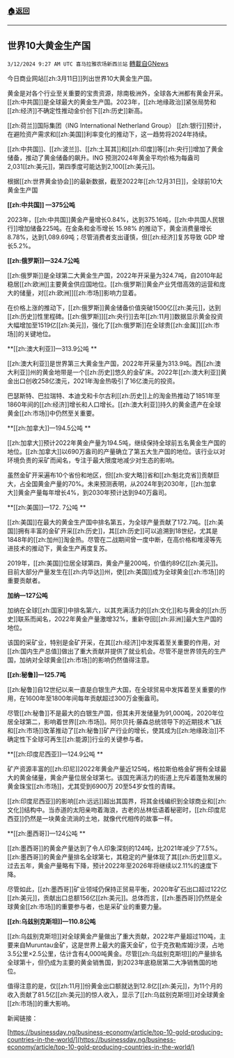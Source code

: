 ###  [:house:返回](README.md)
---


## 世界10大黄金生产国
`3/12/2024 9:27 AM UTC 喜马拉雅农场新西兰站` [轉載自GNews](https://gnews.org/articles/2386997)

今日商业网站[[zh:3月11日]]列出世界10大黄金生产国。 

黄金是对各个行业至关重要的宝贵资源，除南极洲外，全球各大洲都有黄金开采。[[zh:中共国]]是全球最大的黄金生产国。2023年，[[zh:地缘政治]]紧张局势和[[zh:经济]]不确定性推动金价创下[[zh:历史]]新高。  

  

[[zh:荷兰]]国际集团（ING International Netherland Group） [[zh:银行]]预计，在避险资产需求和[[zh:美国]]利率变化的推动下，这一趋势将2024年持续。  

  

[[zh:中共国]]、[[zh:波兰]]、[[zh:土耳其]]和[[zh:印度]]等[[zh:央行]]增加了黄金储备，推动了黄金储备的飙升。ING 预测2024年黄金平均价格为每盎司2,031[[zh:美元]]，第四季度可能达到2,100[[zh:美元]]。 

  

根据[[zh:世界黄金协会]]的最新数据，截至2022年[[zh:12月31日]]，全球前10大黄金生产国 

  

**[[zh:中共国]] —375公吨** 

  

2023年，[[zh:中共国]]黄金产量增长0.84%，达到375.16吨，[[zh:中共国人民银行]]增加储备225吨。在金条和金币增长 15.98% 的推动下，黄金消费量增长8.78%，达到1,089.69吨；尽管消费者支出谨慎，但[[zh:经济]]复苏导致 GDP 增长5.2%。 

  

  

**[[zh:俄罗斯]]—324.7公吨** 

  

[[zh:俄罗斯]]是全球第二大黄金生产国，2022年开采量为324.7吨，自2010年起稳居[[zh:欧洲]]主要黄金供应国地位。[[zh:俄罗斯]]黄金产业凭借高效的运营和庞大的储量，对[[zh:欧洲]][[zh:市场]]影响力显着。  

  

在价格上涨的推动下，[[zh:俄罗斯]]黄金储备价值突破1500亿[[zh:美元]]，达到[[zh:历史]]性里程碑。[[zh:俄罗斯]][[zh:央行]]去年[[zh:11月]]数据显示黄金投资大幅增加至1519亿[[zh:美元]]，强化了[[zh:俄罗斯]]在全球贵[[zh:金属]][[zh:市场]]的关键地位。 

  

**[[zh:澳大利亚]]—313.9公吨 **

  

[[zh:澳大利亚]]是世界第三大黄金生产国，2022年开采量为313.9吨。西[[zh:澳大利亚]]州的黄金地带是一个[[zh:历史]]悠久的金矿床。2022年[[zh:澳大利亚]]黄金出口创收258亿澳元，2021年淘金热吸引了16亿澳元的投资。  

  

巴瑟斯特、巴拉瑞特、本迪戈和卡尔古利[[zh:历史]]上的淘金热推动了1851年至1860年间的[[zh:经济]]增长和人口增长。[[zh:澳大利亚]]持久的黄金遗产在全球黄金[[zh:市场]]中仍然至关重要。 

  

**[[zh:加拿大]]—194.5公吨 **

  

[[zh:加拿大]]预计2022年黄金产量为194.5吨，继续保持全球前五名黄金生产国的地位。[[zh:加拿大]]以690万盎司的产量确立了第五大生产国的地位。该行业以对环境负责的采矿而闻名，专注于最大限度地减少对生态的影响。 

  

虽然金矿开采遍布10个省份和地区，但[[zh:安大略]]省和[[zh:魁北克省]]贡献巨大，占全国黄金产量的70%。未来预测表明，从2024年到2030年，[[zh:加拿大]]黄金产量每年增长4%，到2030年预计达到940万盎司。 

  

**[[zh:美国]]—172. 7公吨 **

  

[[zh:美国]]在最大的黄金生产国中排名第五，为全球产量贡献了172.7吨。[[zh:美国]]拥有丰富的金矿开采[[zh:历史]]，其[[zh:历史]]可以追溯到18世纪，尤其是1848年的[[zh:加州]]淘金热。尽管在二战期间曾一度中断，在高价格和堆浸等先进技术的推动下，黄金生产再度复苏。 

  

2019年，[[zh:美国]]位居全球第四，黄金产量200吨，价值约89亿[[zh:美元]]。目前大部分产量发生在[[zh:内华达]]州，使[[zh:美国]]成为全球黄金[[zh:市场]]的重要贡献者。 

  

**加纳—127公吨**  

  

加纳在全球[[zh:国家]]中排名第六，以其充满活力的[[zh:文化]]和与黄金的[[zh:历史]]联系而闻名，2022年黄金产量激增32%，重新夺回[[zh:非洲]]最大生产国的地位。 

  

该国的采矿业，特别是金矿开采，在其[[zh:经济]]中发挥着至关重要的作用，对[[zh:国内生产总值]]做出了重大贡献并提供了就业机会。尽管不是世界领先的生产国，加纳对全球黄金[[zh:市场]]的影响仍然值得注意。

  

**[[zh:秘鲁]]—125.7吨** 

  

[[zh:秘鲁]]自12世纪以来一直是白银生产大国，在全球贸易中发挥着至关重要的作用，在1600年至1800年间每年贡献超过300万金衡盎司。  

  

尽管[[zh:秘鲁]]不是最大的白银生产国，但其未开发储量为91,000吨，2020年位居全球第二，影响着世界[[zh:市场]]。阿尔贝托·藤森总统领导下的近期技术飞跃和[[zh:市场]]改革推动了[[zh:秘鲁]]矿产行业的增长，使其成为[[zh:地缘政治]]不确定性下全球可再生[[zh:能源]]行业的关键参与者。 

  

**[[zh:印度尼西亚]]—124.9公吨 **

  

矿产资源丰富的[[zh:印尼]]2022年黄金产量近125吨，格拉斯伯格金矿拥有全球最大的黄金储量，黄金产量位居全球第七。该国充满活力的街道上充斥着蓬勃发展的黄金珠宝[[zh:市场]]，尤其受到6900万 20至54岁女性的青睐。  

  

[[zh:印度尼西亚]]的影响[[zh:远远]]超出其国界，将其金线编织到全球商业和[[zh:文化]]结构中。当赤道的太阳亲吻着海浪，古老的丛林低语着秘密时，[[zh:印度尼西亚]]仍然是一块黄金流淌的土地，就像代代相传的故事一样。 

  

**[[zh:墨西哥]]—124公吨 **

  

[[zh:墨西哥]]的黄金产量达到了令人印象深刻的124吨，比2021年减少了7.5%。[[zh:墨西哥]]的黄金产量排名全球第七，其稳定的产量体现了其[[zh:历史]]意义。过去五年，黄金产量略有下降，预计2022年至2026年将继续以2.11%的速度下降。 

  

尽管如此，[[zh:墨西哥]]矿业领域仍保持正贸易平衡，2020年矿石出口超过122亿[[zh:美元]]，贡献出口总额156亿[[zh:美元]]。总体而言，[[zh:墨西哥]]仍然是全球黄金[[zh:市场]]的重要参与者，也是采矿业的重要力量。 

  

**[[zh:乌兹别克斯坦]]—110.8公吨**  

  

[[zh:乌兹别克斯坦]]对全球黄金产量做出了重大贡献，2022年产量超过110吨，主要来自Muruntau金矿，这是世界上最大的露天金矿，位于克孜勒库姆沙漠，占地3.5公里×2.5公里，估计含有4,000吨黄金。尽管[[zh:乌兹别克斯坦]]的产量排名全球第十，但仍成为主要的黄金销售国，到2023年底稳居第二大净销售国的地位。 

  

值得注意的是，仅[[zh:11月]]份黄金出口额就达到12.8亿[[zh:美元]]，为11个月的收入贡献了81.5亿[[zh:美元]]的惊人收入，显示了[[zh:乌兹别克斯坦]]对全球黄金[[zh:市场]]的重大影响。

新闻链接：

[https://businessday.ng/business-economy/article/top-10-gold-producing-countries-in-the-world/](https://businessday.ng/business-economy/article/top-10-gold-producing-countries-in-the-world/)





